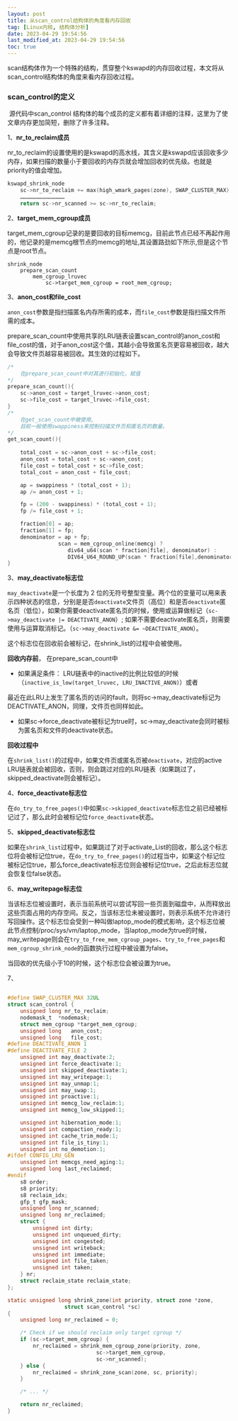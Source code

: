 ```yaml
---
layout: post
title: 从scan_control结构体的角度看内存回收
tag: [Linux内核, 结构体分析]
date: 2023-04-29 19:54:56
last_modified_at: 2023-04-29 19:54:56
toc: true
---
```


scan结构体作为一个特殊的结构，贯穿整个kswapd的内存回收过程，本文将从scan_control结构体的角度来看内存回收过程。

### scan_control的定义

​		源代码中scan_control 结构体的每个成员的定义都有着详细的注释，这里为了使文章内存更加简短，删除了许多注释。

1、**nr_to_reclaim成员**

nr_to_reclaim的设置使用的是kswapd的高水线，其含义是kswapd应该回收多少内存，如果扫描的数量小于要回收的内存页就会增加回收的优先级。也就是priority的值会增加。

```c
kswapd_shrink_node
	sc->nr_to_reclaim += max(high_wmark_pages(zone), SWAP_CLUSTER_MAX);
	……………………………………
	return sc->nr_scanned >= sc->nr_to_reclaim;
```

2、**target_mem_cgroup成员**

target_mem_cgroup记录的是要回收的目标memcg，目前此节点已经不再起作用的，他记录的是memcg根节点的memcg的地址,其设置路劲如下所示,但是这个节点是root节点。

```
shrink_node
	prepare_scan_count
		mem_cgroup_lruvec
			sc->target_mem_cgroup = root_mem_cgroup;
```

3、**anon_cost和file_cost**

​		`anon_cost`参数是指扫描匿名内存所需的成本，而`file_cost`参数是指扫描文件所需的成本。

 prepare_scan_count中使用共享的LRU链表设置scan_control的anon_cost和file_cost的值，对于anon_cost这个值，其越小会导致匿名页更容易被回收，越大会导致文件页越容易被回收。其生效的过程如下。

```c
/*
	在prepare_scan_count中对其进行初始化，赋值
*/
prepare_scan_count(){
    sc->anon_cost = target_lruvec->anon_cost;
	sc->file_cost = target_lruvec->file_cost;
}
/*
	在get_scan_count中被使用,
	目前一般使用swappiness来控制扫描文件页和匿名页的数量。
*/
get_scan_count(){
    
    total_cost = sc->anon_cost + sc->file_cost;
	anon_cost = total_cost + sc->anon_cost;
	file_cost = total_cost + sc->file_cost;
	total_cost = anon_cost + file_cost;

	ap = swappiness * (total_cost + 1);
	ap /= anon_cost + 1;

	fp = (200 - swappiness) * (total_cost + 1);
	fp /= file_cost + 1;

	fraction[0] = ap;
	fraction[1] = fp;
	denominator = ap + fp;
    			scan = mem_cgroup_online(memcg) ?
			       div64_u64(scan * fraction[file], denominator) :
			       DIV64_U64_ROUND_UP(scan * fraction[file],denominator);
}
```

3、**may_deactivate标志位**

 `may_deactivate`是一个长度为 2 位的无符号整型变量。两个位的变量可以用来表示四种状态的信息，分别是是否`deactivate`文件页（高位）和是否`deactivate`匿名页（低位），如果你需要deactivate匿名页的时候，使用或运算做标记（`sc->may_deactivate |= DEACTIVATE_ANON`）; 如果不需要deactivate匿名页，则需要使用与运算取消标记。（`sc->may_deactivate &= ~DEACTIVATE_ANON`）。

这个标志位在回收前会被标记，在shrink_list的过程中会被使用。

**回收内存前**， 在prepare_scan_count中

- 如果满足条件： LRU链表中的inactive的比例比较低的时候（`inactive_is_low(target_lruvec, LRU_INACTIVE_ANON)`）或者

最近在此LRU上发生了匿名页的访问的fault，则将sc->may_deactivate标记为DEACTIVATE_ANON，同理，文件页也同样如此。

- 如果sc->force_deactivate被标记为true时，sc->may_deactivate会同时被标为匿名页和文件的deactivate状态。

**回收过程中**

在`shrink_list()`的过程中，如果文件页或匿名页被`deactivate`，对应的active LRU链表就会被回收，否则，则会跳过对应的LRU链表（如果跳过了，skipped_deactivate则会被标记）。



4、**force_deactivate标志位**

在`do_try_to_free_pages()`中如果`sc->skipped_deactivate`标志位之前已经被标记过了，那么此时会被标记位`force_deactivate`状态。

5、**skipped_deactivate标志位**

如果在`shrink_list`过程中，如果跳过了对于activate_List的回收，那么这个标志位将会被标记位true，在`do_try_to_free_pages()`的过程当中，如果这个标记位被标记位true，那么force_deactivate标志位则会被标记位true，之后此标志位就会恢复位false状态。

6、**may_writepage标志位**

当该标志位被设置时，表示当前系统可以尝试写回一些页面到磁盘中，从而释放出这些页面占用的内存空间。反之，当该标志位未被设置时，则表示系统不允许进行写回操作。这个标志位会受到一种叫做laptop_mode的模式影响，这个标志位被此节点控制/proc/sys/vm/laptop_mode，当laptop_mode为true的时候，may_writepage则会在`try_to_free_mem_cgroup_pages`、`try_to_free_pages`和`mem_cgroup_shrink_node`的函数执行过程中被设置为false。

当回收的优先级小于10的时候，这个标志位会被设置为true。

7、

```c

#define SWAP_CLUSTER_MAX 32UL
struct scan_control {
	unsigned long nr_to_reclaim;
	nodemask_t	*nodemask;
	struct mem_cgroup *target_mem_cgroup;
	unsigned long	anon_cost;
	unsigned long	file_cost;
#define DEACTIVATE_ANON 1
#define DEACTIVATE_FILE 2
	unsigned int may_deactivate:2;
	unsigned int force_deactivate:1;
	unsigned int skipped_deactivate:1;
	unsigned int may_writepage:1;
	unsigned int may_unmap:1;
	unsigned int may_swap:1;
	unsigned int proactive:1;
	unsigned int memcg_low_reclaim:1;
	unsigned int memcg_low_skipped:1;

	unsigned int hibernation_mode:1;
	unsigned int compaction_ready:1;
	unsigned int cache_trim_mode:1;
	unsigned int file_is_tiny:1;
	unsigned int no_demotion:1;
#ifdef CONFIG_LRU_GEN
	unsigned int memcgs_need_aging:1;
	unsigned long last_reclaimed;
#endif
	s8 order;
	s8 priority;
	s8 reclaim_idx;
	gfp_t gfp_mask;
	unsigned long nr_scanned;
	unsigned long nr_reclaimed;
	struct {
		unsigned int dirty;
		unsigned int unqueued_dirty;
		unsigned int congested;
		unsigned int writeback;
		unsigned int immediate;
		unsigned int file_taken;
		unsigned int taken;
	} nr;
	struct reclaim_state reclaim_state;
};
```





```c
static unsigned long shrink_zone(int priority, struct zone *zone,
                  struct scan_control *sc)
{
    unsigned long nr_reclaimed = 0;

    /* Check if we should reclaim only target cgroup */
    if (sc->target_mem_cgroup) {
        nr_reclaimed = shrink_mem_cgroup_zone(priority, zone,
                            sc->target_mem_cgroup,
                            sc->nr_scanned);
    } else {
        nr_reclaimed = shrink_zone_scan(zone, sc, priority);
    }

    /* ... */

    return nr_reclaimed;
}

```

